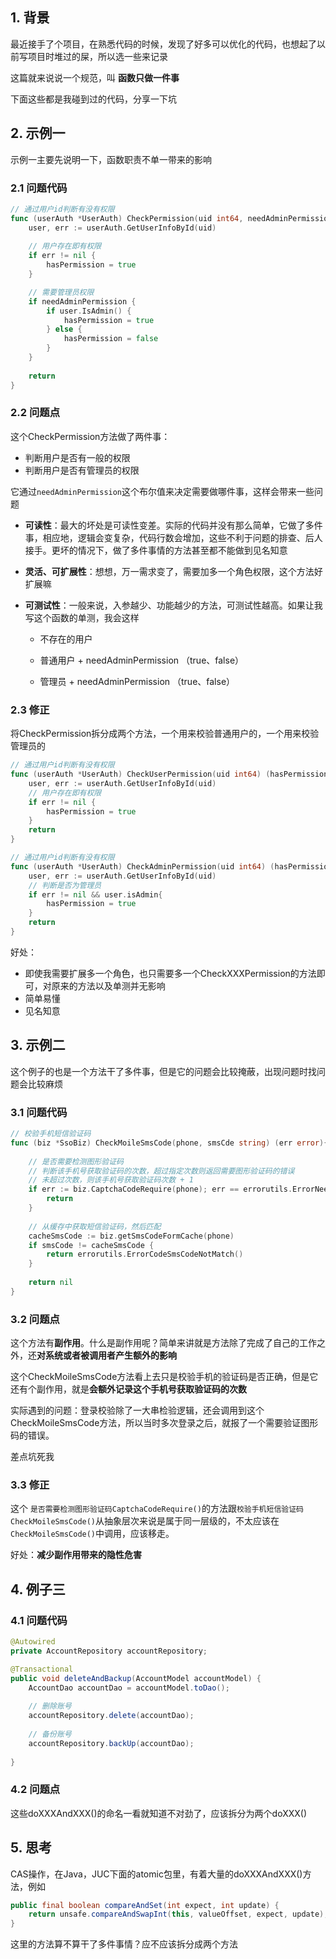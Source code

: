 ## 1. 背景

最近接手了个项目，在熟悉代码的时候，发现了好多可以优化的代码，也想起了以前写项目时堆过的屎，所以选一些来记录

这篇就来说说一个规范，叫 **函数只做一件事**



下面这些都是我碰到过的代码，分享一下坑

## 2. 示例一

示例一主要先说明一下，函数职责不单一带来的影响

### 2.1 问题代码

```go
// 通过用户id判断有没有权限
func (userAuth *UserAuth) CheckPermission(uid int64, needAdminPermission bool) (hasPermission bool) {
	user, err := userAuth.GetUserInfoById(uid)
	
    // 用户存在即有权限
    if err != nil {
		hasPermission = true
	}

    // 需要管理员权限
	if needAdminPermission {
		if user.IsAdmin() {
			hasPermission = true
		} else {
			hasPermission = false
		}
	}
	
	return
}
```



### 2.2 问题点

这个CheckPermission方法做了两件事：

- 判断用户是否有一般的权限
- 判断用户是否有管理员的权限



它通过`needAdminPermission`这个布尔值来决定需要做哪件事，这样会带来一些问题

- **可读性**：最大的坏处是可读性变差。实际的代码并没有那么简单，它做了多件事，相应地，逻辑会变复杂，代码行数会增加，这些不利于问题的排查、后人接手。更坏的情况下，做了多件事情的方法甚至都不能做到见名知意

- **灵活、可扩展性**：想想，万一需求变了，需要加多一个角色权限，这个方法好扩展嘛

- **可测试性**：一般来说，入参越少、功能越少的方法，可测试性越高。如果让我写这个函数的单测，我会这样

  - 不存在的用户

  - 普通用户 + needAdminPermission （true、false）

  - 管理员 + needAdminPermission （true、false）

    

### 2.3 修正

将CheckPermission拆分成两个方法，一个用来校验普通用户的，一个用来校验管理员的

```go
// 通过用户id判断有没有权限
func (userAuth *UserAuth) CheckUserPermission(uid int64) (hasPermission bool) {
	user, err := userAuth.GetUserInfoById(uid)
    // 用户存在即有权限
    if err != nil {	
		hasPermission = true
	}	
	return
}
```



```go
// 通过用户id判断有没有权限
func (userAuth *UserAuth) CheckAdminPermission(uid int64) (hasPermission bool) {
	user, err := userAuth.GetUserInfoById(uid)
    // 判断是否为管理员
    if err != nil && user.isAdmin{
		hasPermission = true
	}	
	return
}
```



好处： 

- 即使我需要扩展多一个角色，也只需要多一个CheckXXXPermission的方法即可，对原来的方法以及单测并无影响
- 简单易懂
- 见名知意



## 3. 示例二

这个例子的也是一个方法干了多件事，但是它的问题会比较掩蔽，出现问题时找问题会比较麻烦

### 3.1 问题代码

```go
// 校验手机短信验证码
func (biz *SsoBiz) CheckMoileSmsCode(phone, smsCde string) (err error){
    
    // 是否需要检测图形验证码
    // 判断该手机号获取验证码的次数，超过指定次数则返回需要图形验证码的错误
    // 未超过次数，则该手机号获取验证码次数 + 1
    if err := biz.CaptchaCodeRequire(phone); err == errorutils.ErrorNeedCaptchaCode() {
        return
    }
    
    // 从缓存中获取短信验证码，然后匹配
    cacheSmsCode := biz.getSmsCodeFormCache(phone)
    if smsCode != cacheSmsCode {
        return errorutils.ErrorCodeSmsCodeNotMatch()
    }
    
    return nil
}
```



### 3.2 问题点

这个方法有**副作用**。什么是副作用呢？简单来讲就是方法除了完成了自己的工作之外，还**对系统或者被调用者产生额外的影响**



这个CheckMoileSmsCode方法看上去只是校验手机的验证码是否正确，但是它还有个副作用，就是**会额外记录这个手机号获取验证码的次数**



实际遇到的问题：登录校验除了一大串检验逻辑，还会调用到这个CheckMoileSmsCode方法，所以当时多次登录之后，就报了一个需要验证图形码的错误。

差点坑死我



### 3.3 修正

这个 `是否需要检测图形验证码CaptchaCodeRequire()`的方法跟`校验手机短信验证码CheckMoileSmsCode()`从抽象层次来说是属于同一层级的，不太应该在`CheckMoileSmsCode()`中调用，应该移走。

好处：**减少副作用带来的隐性危害**



## 4. 例子三



### 4.1 问题代码

```java
@Autowired
private AccountRepository accountRepository;

@Transactional
public void deleteAndBackup(AccountModel accountModel) {
    AccountDao accountDao = accountModel.toDao();
    
    // 删除账号
    accountRepository.delete(accountDao);
    
    // 备份账号
    accountRepository.backUp(accountDao);
    
}
```



### 4.2 问题点

这些doXXXAndXXX()的命名一看就知道不对劲了，应该拆分为两个doXXX()





## 5. 思考

CAS操作，在Java，JUC下面的atomic包里，有着大量的doXXXAndXXX()方法，例如

```java
public final boolean compareAndSet(int expect, int update) {
    return unsafe.compareAndSwapInt(this, valueOffset, expect, update);
}
```



这里的方法算不算干了多件事情？应不应该拆分成两个方法

